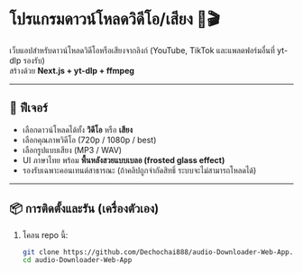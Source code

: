 # โปรแกรมดาวน์โหลดวิดีโอ/เสียง 🎵🎬

เว็บแอปสำหรับดาวน์โหลดวิดีโอหรือเสียงจากลิงก์ (YouTube, TikTok และแพลตฟอร์มอื่นที่ yt-dlp รองรับ)  
สร้างด้วย **Next.js + yt-dlp + ffmpeg**

---

## 🚀 ฟีเจอร์
- เลือกดาวน์โหลดได้ทั้ง **วิดีโอ** หรือ **เสียง**
- เลือกคุณภาพวิดีโอ (720p / 1080p / best)
- เลือกรูปแบบเสียง (MP3 / WAV)
- UI ภาษาไทย พร้อม **พื้นหลังสวยแบบเบลอ (frosted glass effect)**
- รองรับเฉพาะคอนเทนต์สาธารณะ (ถ้าคลิปถูกจำกัดสิทธิ์ ระบบจะไม่สามารถโหลดได้)

---

## 📦 การติดตั้งและรัน (เครื่องตัวเอง)

1. โคลน repo นี้:
   ```bash
   git clone https://github.com/Dechochai888/audio-Downloader-Web-App.git
   cd audio-Downloader-Web-App
